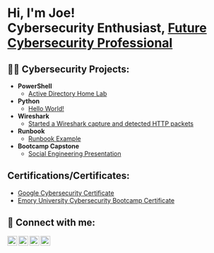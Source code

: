 <h1>Hi, I'm Joe! <br/>Cybersecurity Enthusiast, <a href="https://www.linkedin.com/in/josephmessam/">Future Cybersecurity Professional</a></h1>

<h2>👨‍💻 Cybersecurity Projects:</h2>

- <b>PowerShell</b>
  - [Active Directory Home Lab](https://github.com/CyberJ03/ActiveDirectoryLab)
- <b>Python</b>
  - [Hello World!](https://github.com/CyberJ03)
- <b>Wireshark</b>
  - [Started a Wireshark capture and detected HTTP packets](https://github.com/CyberJ03/WiresharkActivity1)
- <b>Runbook</b>
  - [Runbook Example](https://github.com/CyberJ03/Runbook)
- <b>Bootcamp Capstone</b>
  - [Social Engineering Presentation](https://github.com/CyberJ03/CapstoneProject)

<h2>Certifications/Certificates:</h2>
 
  - [Google Cybersecurity Certificate](https://www.credly.com/badges/a53184ae-c7cb-4981-9c2e-33d80740545e/linked_in_profile)
  - [Emory University Cybersecurity Bootcamp Certificate](N/A)
  
<h2> 🤳 Connect with me:</h2>

[<img align="left" alt="JoshMadakor | YouTube" width="22px" src="https://cdn.jsdelivr.net/npm/simple-icons@v3/icons/youtube.svg" />][youtube]
[<img align="left" alt="JoshMadakor | Twitter" width="22px" src="https://cdn.jsdelivr.net/npm/simple-icons@v3/icons/twitter.svg" />][twitter]
[<img align="left" alt="JoshMadakor | LinkedIn" width="22px" src="https://cdn.jsdelivr.net/npm/simple-icons@v3/icons/linkedin.svg" />][linkedin]
[<img align="left" alt="JoshMadakor | Instagram" width="22px" src="https://cdn.jsdelivr.net/npm/simple-icons@v3/icons/instagram.svg" />][instagram]

[twitter]: https://
[youtube]: https://www.youtube.com/channel/UCktlfkdQP_0nbXSmLfF7udw
[instagram]: https://
[linkedin]: https://linkedin.com/in/josephmessam/
